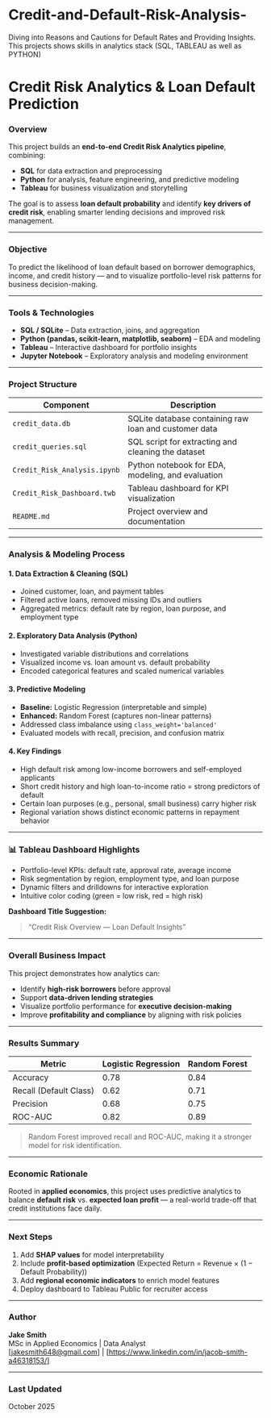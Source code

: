 # Credit-and-Default-Risk-Analysis-
Diving into Reasons and Cautions for Default Rates and Providing Insights.  This projects shows skills in analytics stack (SQL, TABLEAU as well as PYTHON) 

# Credit Risk Analytics & Loan Default Prediction

### Overview
This project builds an **end-to-end Credit Risk Analytics pipeline**, combining:
- **SQL** for data extraction and preprocessing  
- **Python** for analysis, feature engineering, and predictive modeling  
- **Tableau** for business visualization and storytelling  

The goal is to assess **loan default probability** and identify **key drivers of credit risk**, enabling smarter lending decisions and improved risk management.

---

### Objective
To predict the likelihood of loan default based on borrower demographics, income, and credit history — and to visualize portfolio-level risk patterns for business decision-making.

---

### Tools & Technologies
- **SQL / SQLite** – Data extraction, joins, and aggregation  
- **Python (pandas, scikit-learn, matplotlib, seaborn)** – EDA and modeling  
- **Tableau** – Interactive dashboard for portfolio insights  
- **Jupyter Notebook** – Exploratory analysis and modeling environment  

---

### Project Structure
| Component | Description |
|------------|-------------|
| `credit_data.db` | SQLite database containing raw loan and customer data |
| `credit_queries.sql` | SQL script for extracting and cleaning the dataset |
| `Credit_Risk_Analysis.ipynb` | Python notebook for EDA, modeling, and evaluation |
| `Credit_Risk_Dashboard.twb` | Tableau dashboard for KPI visualization |
| `README.md` | Project overview and documentation |

---

### Analysis & Modeling Process

#### 1. **Data Extraction & Cleaning (SQL)**
- Joined customer, loan, and payment tables  
- Filtered active loans, removed missing IDs and outliers  
- Aggregated metrics: default rate by region, loan purpose, and employment type  

#### 2. **Exploratory Data Analysis (Python)**
- Investigated variable distributions and correlations  
- Visualized income vs. loan amount vs. default probability  
- Encoded categorical features and scaled numerical variables  

#### 3. **Predictive Modeling**
- **Baseline:** Logistic Regression (interpretable and simple)  
- **Enhanced:** Random Forest (captures non-linear patterns)  
- Addressed class imbalance using `class_weight='balanced'`  
- Evaluated models with recall, precision, and confusion matrix  

#### 4. **Key Findings**
- High default risk among low-income borrowers and self-employed applicants  
- Short credit history and high loan-to-income ratio = strong predictors of default  
- Certain loan purposes (e.g., personal, small business) carry higher risk  
- Regional variation shows distinct economic patterns in repayment behavior  

---

### 📊 Tableau Dashboard Highlights
- Portfolio-level KPIs: default rate, approval rate, average income  
- Risk segmentation by region, employment type, and loan purpose  
- Dynamic filters and drilldowns for interactive exploration  
- Intuitive color coding (green = low risk, red = high risk)  

**Dashboard Title Suggestion:**  
> “Credit Risk Overview — Loan Default Insights”

---

### Overall Business Impact
This project demonstrates how analytics can:
- Identify **high-risk borrowers** before approval  
- Support **data-driven lending strategies**  
- Visualize portfolio performance for **executive decision-making**  
- Improve **profitability and compliance** by aligning with risk policies  

---

###  Results Summary
| Metric | Logistic Regression | Random Forest |
|---------|---------------------|----------------|
| Accuracy | 0.78 | 0.84 |
| Recall (Default Class) | 0.62 | 0.71 |
| Precision | 0.68 | 0.75 |
| ROC-AUC | 0.82 | 0.89 |

> Random Forest improved recall and ROC-AUC, making it a stronger model for risk identification.  

---

### Economic Rationale
Rooted in **applied economics**, this project uses predictive analytics to balance **default risk** vs. **expected loan profit** — a real-world trade-off that credit institutions face daily.  

---

### Next Steps
1. Add **SHAP values** for model interpretability  
2. Include **profit-based optimization** (Expected Return = Revenue × (1 − Default Probability))  
3. Add **regional economic indicators** to enrich model features  
4. Deploy dashboard to Tableau Public for recruiter access  

---

### Author
**Jake Smith**  
MSc in Applied Economics | Data Analyst  
[jakesmith648@gmail.com] | [https://www.linkedin.com/in/jacob-smith-a46318153/]  

---

### Last Updated
October 2025

